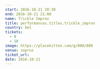 ```yaml
---
start: 2016-10-21 20:30
end: 2016-10-21 21:00
name: Trickle Improv
title: performances.titles.trickle_improv
country: bel
tickets:
  - 8
  - 10
image: https://placekitten.com/g/800/600
venue: soprus
ticket_url: 
date: 2016-10-21
---
```

